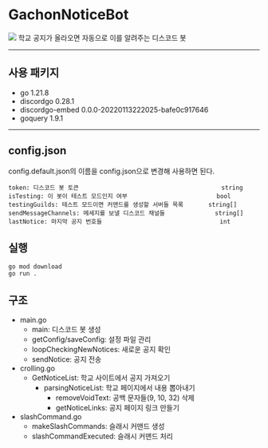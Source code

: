# GachonNoticeBot

![](https://cdn.discordapp.com/attachments/1226816980531679272/1229358660086661172/2024-04-15_17-50-43.png?ex=662f6478&is=661cef78&hm=20ba47515014b5fdd9d580088a22bbeb320e07c253412b3c3aa06046af351e7c&)
학교 공지가 올라오면 자동으로 이를 알려주는 디스코드 봇

---

## 사용 패키지
- go 1.21.8
- discordgo 0.28.1
- discordgo-embed 0.0.0-20220113222025-bafe0c917646
- goquery 1.9.1
---
## config.json
config.default.json의 이름을 config.json으로 변경해 사용하면 된다.
```
token: 디스코드 봇 토큰                                        string
isTesting: 이 봇이 테스트 모드인지 여부                         bool
testingGuilds: 테스트 모드이면 커맨드를 생성할 서버들 목록       string[]
sendMessageChannels: 메세지를 보낼 디스코드 채널들              string[]
lastNotice: 마지막 공지 번호들                                 int
```
## 실행
```
go mod download
go run .
```
## 구조
- main.go
  - main: 디스코드 봇 생성
  - getConfig/saveConfig: 설정 파일 관리
  - loopCheckingNewNotices: 새로운 공지 확인
  - sendNotice: 공지 전송
- crolling.go
  - GetNoticeList: 학교 사이트에서 공지 가져오기
    - parsingNoticeList: 학교 페이지에서 내용 뽑아내기
      - removeVoidText: 공백 문자들(9, 10, 32) 삭제
      - getNoticeLinks: 공지 페이지 링크 만들기
- slashCommand.go
  - makeSlashCommands: 슬래시 커맨드 생성
  - slashCommandExecuted: 슬래시 커맨드 처리